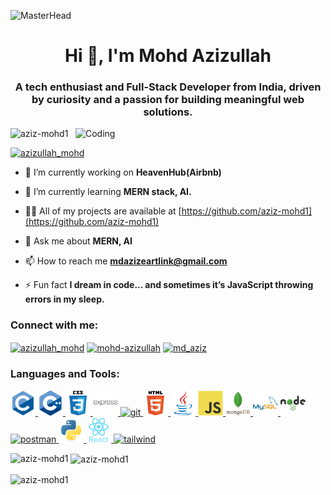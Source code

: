 ![MasterHead](https://miro.medium.com/v2/resize:fit:1400/1*0N8CVKix7OGfBDsgh9DzrQ.gif)
<h1 align="center">Hi 👋, I'm Mohd Azizullah</h1>
<h3 align="center">A tech enthusiast and Full-Stack Developer from India, driven by curiosity and a passion for building meaningful web solutions.</h3>
<img align="right" alt="Coding" width="400" src="https://gifdb.com/images/high/animated-man-computer-coding-nae6mec378lsg1i3.gif">

<p align="left"> <img src="https://komarev.com/ghpvc/?username=aziz-mohd1&label=Profile%20views&color=0e75b6&style=flat" alt="aziz-mohd1" /> </p>

<p align="left"> <a href="https://twitter.com/azizullah_mohd" target="blank"><img src="https://img.shields.io/twitter/follow/azizullah_mohd?logo=twitter&style=for-the-badge" alt="azizullah_mohd" /></a> </p>

- 🔭 I’m currently working on **HeavenHub(Airbnb)**

- 🌱 I’m currently learning **MERN stack, AI.**

- 👨‍💻 All of my projects are available at [https://github.com/aziz-mohd1](https://github.com/aziz-mohd1)

- 💬 Ask me about **MERN, AI**

- 📫 How to reach me **mdazizeartlink@gmail.com**

- ⚡ Fun fact **I dream in code... and sometimes it’s JavaScript throwing errors in my sleep.**

<h3 align="left">Connect with me:</h3>
<p align="left">
<a href="https://twitter.com/azizullah_mohd" target="blank"><img align="center" src="https://raw.githubusercontent.com/rahuldkjain/github-profile-readme-generator/master/src/images/icons/Social/twitter.svg" alt="azizullah_mohd" height="30" width="40" /></a>
<a href="https://linkedin.com/in/mohd-azizullah" target="blank"><img align="center" src="https://raw.githubusercontent.com/rahuldkjain/github-profile-readme-generator/master/src/images/icons/Social/linked-in-alt.svg" alt="mohd-azizullah" height="30" width="40" /></a>
<a href="https://www.leetcode.com/md_aziz" target="blank"><img align="center" src="https://raw.githubusercontent.com/rahuldkjain/github-profile-readme-generator/master/src/images/icons/Social/leet-code.svg" alt="md_aziz" height="30" width="40" /></a>
</p>

<h3 align="left">Languages and Tools:</h3>
<p align="left"> <a href="https://www.cprogramming.com/" target="_blank" rel="noreferrer"> <img src="https://raw.githubusercontent.com/devicons/devicon/master/icons/c/c-original.svg" alt="c" width="40" height="40"/> </a> <a href="https://www.w3schools.com/cpp/" target="_blank" rel="noreferrer"> <img src="https://raw.githubusercontent.com/devicons/devicon/master/icons/cplusplus/cplusplus-original.svg" alt="cplusplus" width="40" height="40"/> </a> <a href="https://www.w3schools.com/css/" target="_blank" rel="noreferrer"> <img src="https://raw.githubusercontent.com/devicons/devicon/master/icons/css3/css3-original-wordmark.svg" alt="css3" width="40" height="40"/> </a> <a href="https://expressjs.com" target="_blank" rel="noreferrer"> <img src="https://raw.githubusercontent.com/devicons/devicon/master/icons/express/express-original-wordmark.svg" alt="express" width="40" height="40"/> </a> <a href="https://git-scm.com/" target="_blank" rel="noreferrer"> <img src="https://www.vectorlogo.zone/logos/git-scm/git-scm-icon.svg" alt="git" width="40" height="40"/> </a> <a href="https://www.w3.org/html/" target="_blank" rel="noreferrer"> <img src="https://raw.githubusercontent.com/devicons/devicon/master/icons/html5/html5-original-wordmark.svg" alt="html5" width="40" height="40"/> </a> <a href="https://www.java.com" target="_blank" rel="noreferrer"> <img src="https://raw.githubusercontent.com/devicons/devicon/master/icons/java/java-original.svg" alt="java" width="40" height="40"/> </a> <a href="https://developer.mozilla.org/en-US/docs/Web/JavaScript" target="_blank" rel="noreferrer"> <img src="https://raw.githubusercontent.com/devicons/devicon/master/icons/javascript/javascript-original.svg" alt="javascript" width="40" height="40"/> </a> <a href="https://www.mongodb.com/" target="_blank" rel="noreferrer"> <img src="https://raw.githubusercontent.com/devicons/devicon/master/icons/mongodb/mongodb-original-wordmark.svg" alt="mongodb" width="40" height="40"/> </a> <a href="https://www.mysql.com/" target="_blank" rel="noreferrer"> <img src="https://raw.githubusercontent.com/devicons/devicon/master/icons/mysql/mysql-original-wordmark.svg" alt="mysql" width="40" height="40"/> </a> <a href="https://nodejs.org" target="_blank" rel="noreferrer"> <img src="https://raw.githubusercontent.com/devicons/devicon/master/icons/nodejs/nodejs-original-wordmark.svg" alt="nodejs" width="40" height="40"/> </a> <a href="https://postman.com" target="_blank" rel="noreferrer"> <img src="https://www.vectorlogo.zone/logos/getpostman/getpostman-icon.svg" alt="postman" width="40" height="40"/> </a> <a href="https://www.python.org" target="_blank" rel="noreferrer"> <img src="https://raw.githubusercontent.com/devicons/devicon/master/icons/python/python-original.svg" alt="python" width="40" height="40"/> </a> <a href="https://reactjs.org/" target="_blank" rel="noreferrer"> <img src="https://raw.githubusercontent.com/devicons/devicon/master/icons/react/react-original-wordmark.svg" alt="react" width="40" height="40"/> </a> <a href="https://tailwindcss.com/" target="_blank" rel="noreferrer"> <img src="https://www.vectorlogo.zone/logos/tailwindcss/tailwindcss-icon.svg" alt="tailwind" width="40" height="40"/> </a> </p>

<p><img align="left" src="https://github-readme-stats.vercel.app/api/top-langs?username=aziz-mohd1&show_icons=true&locale=en&layout=compact" alt="aziz-mohd1" /></p>

<p>&nbsp;<img align="center" src="https://github-readme-stats.vercel.app/api?username=aziz-mohd1&show_icons=true&locale=en" alt="aziz-mohd1" /></p>

<p><img align="center" src="https://github-readme-streak-stats.herokuapp.com/?user=aziz-mohd1&" alt="aziz-mohd1" /></p>
